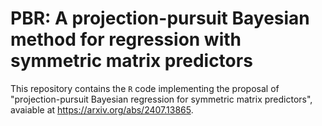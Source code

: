 # PBR: A projection-pursuit Bayesian method for regression  with symmetric matrix predictors

This repository contains the `R` code implementing the proposal of "projection-pursuit Bayesian regression for symmetric matrix predictors", avaiable at https://arxiv.org/abs/2407.13865. 



